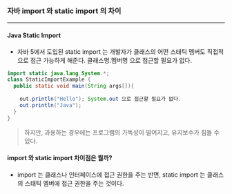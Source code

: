 ### 자바 import 와 static import 의 차이 



***

#### Java Static Import

- 자바 5에서 도입된 static import 는 개발자가 클래스의 어떤 스태틱 멤버도 직접적으로 접근 가능하게 해준다. 클래스명.멤버명 으로 접근할 필요가 없다.

```java
import static java.lang.System.*;
class StaticImportExample {
  public static void main(String args[]){
    
    out.println("Hello"); System.out 으로 접근할 필요가 없다.
    out.println("Java");
  }
}
```

> 하지만, 과용하는 경우에는 프로그램의 가독성이 떨어지고, 유지보수가 힘들 수 있다.
> 

#### import 와 static import 차이점은 뭘까?

- import 는 클래스나 인터페이스에 접근 권한을 주는 반면, static import 는 클래스의 스태틱 멤버에 접근 권한을 주는 것이다.
